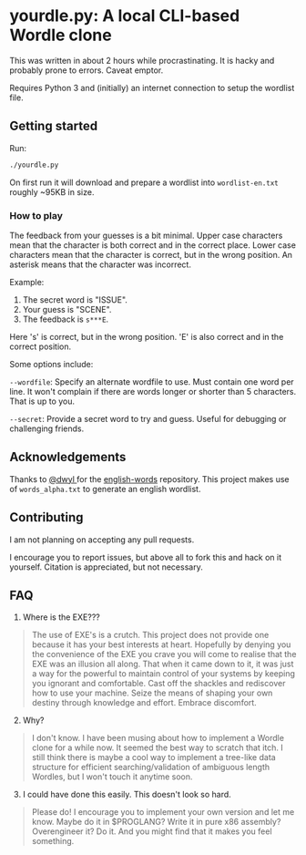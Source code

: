 # yourdle.py: A local CLI-based Wordle clone

This was written in about 2 hours while procrastinating. It is hacky and
probably prone to errors. Caveat emptor.

Requires Python 3 and (initially) an internet connection to setup the wordlist file.

## Getting started

Run:

``` sh
./yourdle.py
```

On first run it will download and prepare a wordlist into `wordlist-en.txt` roughly ~95KB in size.

### How to play

The feedback from your guesses is a bit minimal. Upper case characters mean that
the character is both correct and in the correct place. Lower case characters
mean that the character is correct, but in the wrong position. An asterisk means
that the character was incorrect.

Example:

1. The secret word is "ISSUE".
2. Your guess is "SCENE".
3. The feedback is `s***E`.

Here 's' is correct, but in the wrong position. 'E' is also correct and in the
correct position.


Some options include:

`--wordfile`: Specify an alternate wordfile to use. Must contain one word per line. It won't complain if there are words longer or shorter than 5 characters. That is up to you.

`--secret`: Provide a secret word to try and guess. Useful for debugging or challenging friends.

## Acknowledgements

Thanks to [ @dwyl ](https://github.com/dwyl/) for the
[english-words](https://github.com/dwyl/english-words/) repository. This project
makes use of `words_alpha.txt` to generate an english wordlist.

## Contributing

I am not planning on accepting any pull requests.

I encourage you to report issues, but above all to fork this and hack on it
yourself. Citation is appreciated, but not necessary.

## FAQ

1. Where is the EXE???

> The use of EXE's is a crutch. This project does not provide one because it has
> your best interests at heart. Hopefully by denying you the convenience of the
> EXE you crave you will come to realise that the EXE was an illusion all along.
> That when it came down to it, it was just a way for the powerful to maintain
> control of your systems by keeping you ignorant and comfortable. Cast off the
> shackles and rediscover how to use your machine. Seize the means of shaping
> your own destiny through knowledge and effort. Embrace discomfort.

2. Why?

> I don't know. I have been musing about how to implement a Wordle clone for a
> while now. It seemed the best way to scratch that itch. I still think there is
> maybe a cool way to implement a tree-like data structure for efficient
> searching/validation of ambiguous length Wordles, but I won't touch it anytime
> soon.

3. I could have done this easily. This doesn't look so hard.

> Please do! I encourage you to implement your own version and let me know.
> Maybe do it in $PROGLANG? Write it in pure x86 assembly? Overengineer it? Do
> it. And you might find that it makes you feel something.
